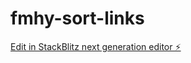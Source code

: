 # fmhy-sort-links

[Edit in StackBlitz next generation editor ⚡️](https://stackblitz.com/~/github.com/qweered/fmhy-sort-links)